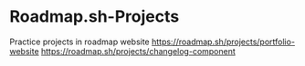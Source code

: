 # Roadmap.sh-Projects
Practice projects in roadmap website
https://roadmap.sh/projects/portfolio-website
https://roadmap.sh/projects/changelog-component
